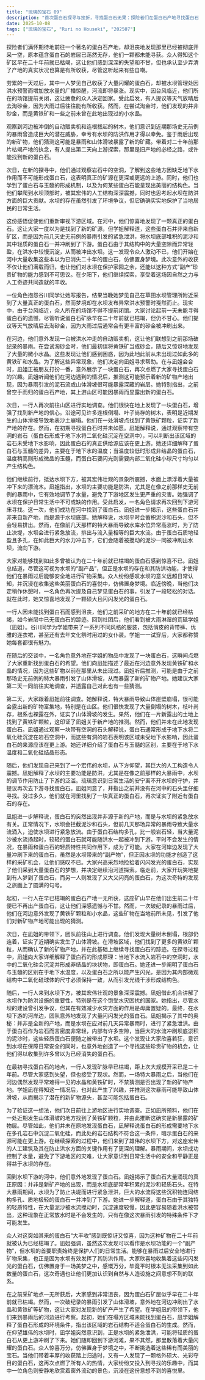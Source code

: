 ```yaml
---
title: "琉璃的宝石 09"
description: "首次蛋白石探寻与挫折，寻找蛋白石无果：探险者们在蛋白石产地寻找蛋白石，但发现该地已被完全挖空，含蛋白石的岩层消失殆尽，一颗都未能采到。首次蛋白石探寻与挫折，对枯竭产地的遗憾：众人得知该产地早在20年前就已经枯竭，虽然感到失望和不甘心，但认为至少掌握了产地的真实状况也算是有意义的。蛋白石之梦与现实的线索，谷川同学的报告与蛋白石梦境：其中一名角色抱怨谷川同学邀请她写报告，之后她梦见自己在草田水坝管理所附近大丰收，采到了许多真正的蛋白石，但随后水坝发布异常洪水预警，梦境戛然而止。蛋白石之梦与现实的线索，台风临近与采矿物的念头：现实中，因台风临近，大家所在的场馆提前闭馆。角色们讨论起前一天未能采到蛋白石的经历，并提议等天晴后去采砂金，因为大雨过后会有更多砂金。蛋白石之梦与现实的线索，河边发现黄铁矿和水晶：在河边，他们观察到一台被冲走的自动贩卖机，联想到之前的破纪录暴雨。尝试采砂金时，最初误将黄铁矿当成砂金，随后又意外发现了大量小水晶，这让他们感到疑惑，因为此前这里并没有这么多黄铁矿和水晶。向学姐求助与新产地猜想，与荒砥学姐的交流与打扮插曲：他们回到社团，见到刚被大雨淋湿的荒砥学姐（凪姐）。谷川同学为学姐带来了各种风格的衣服，包括背带裤、连衣裙和文化祭时的女仆装，学姐试穿后，大家称赞她很有魅力。向学姐求助与新产地猜想，荒砥学姐对新产地的推测：在交流中，一名角色在学姐的物品中发现了蛋白石，这再次点燃了他们的希望。大家向凪姐描述了意外发现黄铁矿和水晶的情况，凪姐推测可能是因为之前的特大暴雨导致山体滑坡，从而暴露了新的矿物产地，并建议大家明天去实地调查，她自己也有一些线索。追踪蛋白石来源，暴雨导致的山体滑坡：次日，在凪姐的带领下，他们来到山上，发现大量树木倒塌，证实了山体滑坡的发生。他们在滑坡区域找到了黄铁矿颗粒，确认了新的矿物产地，并继续寻找蛋白石。追踪蛋白石来源，蛋白石与玉髓的形成原理：凪姐解释了蛋白石的形成条件：地下水流入有空洞的岩石，二氧化硅沉淀形成非结晶块状物，即蛋白石。她还解释了蛋白石与玉髓的区别在于地下水温度，以及蛋白石产生闪光所需的结构一致性。追踪蛋白石来源，水坝的宏伟与防灾功能：他们来到水坝下方，被其宏伟壮观的景象所震撼。凪姐解释了水坝作为防洪设施的重要性，尤其是在这个经常遭受水灾的国家，尽管水坝的建设存在争议，但其在减少水灾方面的作用是毋庸置疑的。揭示蛋白石大量出现的真相，水坝放水冲出蛋白石：在水坝下游的河中，他们意外找到了蛋白石。凪姐解释道，蛋白石的出现并非源于新的产地，而是因为水坝底部长期积累的泥沙和石头。在特大暴雨导致水坝紧急放流时，巨大的水流将这些沉积物连同轻质的蛋白石一并冲到了下游。揭示蛋白石大量出现的真相，蛋白石轻质特性促成大量涌现：凪姐进一步说明，蛋白石因其结构多孔而非常轻。当大量泥沙被水流扬起时，沉淀较慢的蛋白石更容易随着放水被带出，这种现象在平时是不会发生的，只有在暴雨等特殊条件下才有可能。揭示蛋白石大量出现的真相，感谢水坝的意外馈赠：大家对蛋白石的大量出现感到惊讶和惊喜，因为这些蛋白石在20年前被认为已枯竭。凪姐强调，虽然这算是水坝功能的“副产物”，但水坝的首要职责是保护日常生活，能够在大雨后安全地进行矿物采集，也正是得益于水坝的存在。收获与惊喜，大量蛋白石的发现与喜悦：众人对能采到如此多美丽的蛋白石感到兴奋不已，如同置身梦境，并继续挑选着闪闪发光的石头。收获与惊喜，再次发现闪亮蛋白石：在返回的途中，有人发现了一颗又大又闪亮的蛋白石，大家再次投入到寻找的乐趣中，而其中一位角色则安静地欣赏着窗外的景色。"
date: 2025-10-08
tags: ["琉璃的宝石", "Ruri no Houseki", "202507"]
---
```


探险者们满怀期待地前往一个著名的蛋白石产地，却沮丧地发现那里已经被彻底开采一空，原本蕴含蛋白石的岩层已荡然无存，他们一颗都未能寻获。众人得知这个矿区早在二十年前就已枯竭，这让他们感到深深的失望和不甘，但也承认至少弄清了产地的真实状况也算是有所收获，尽管这听起来有些自嘲。

劳累的一天过后，其中一人梦见自己收获了大量闪耀的蛋白石，却被水坝管理处因洪水预警而增加放水量的广播惊醒，河流即将暴涨。现实中，因台风临近，他们所在的场馆提前关闭，这让疲惫的众人决定回家。受此启发，有人提议等天气放晴后去淘砂金，因为大雨过后往往能有所收获。然而，在尝试淘金时，他们发现的并非砂金，而是黄铁矿和一些之前未曾在此地出现过的小水晶。

观察到河边被冲倒的自动贩卖机和连根拔起的树木，他们意识到近期那场史无前例的暴雨曾造成巨大的潜在威胁，幸亏有水坝的防洪作用才得以幸免。鉴于雨后出现的新矿物，他们猜测这可能是暴雨和山体滑坡暴露了新的矿藏。带着对二十年前那片枯竭产地的执念，有人提出第二天向上游探索，那里是旧产地的必经之路，或许能找到新的蛋白石。

次日，在新的探寻中，他们通过观察岩石中的空洞，了解到这些地方因缺乏地下水作用而不可能形成蛋白石，这表明真正的矿源在更深或更远的上游。同时，他们也学到了蛋白石与玉髓的形成机制，以及为何某些蛋白石能呈现出美丽的结构色。当他们攀爬到水坝顶部时，被其宏伟的人工结构深深震撼，同时也思考起水坝在防洪方面的巨大贡献。水坝的存在虽然引发了环境争议，但它确确实实地保护了当地居民的日常生活。

这份感悟促使他们重新审视下游区域。在河中，他们惊喜地发现了一颗真正的蛋白石。这让大家一度以为是找到了新的矿源，但学姐解释道，这些蛋白石并非来自新矿区，而是因为前几天史无前例的暴雨引发的紧急泄洪，将水坝底部堆积的泥沙和其中轻质的蛋白石一并冲刷到了下游。蛋白石由于其结构中的大量空隙而异常轻盈，在洪水中较慢沉淀，从而被冲出水坝。这一发现令众人激动不已，他们开始在河中大量收集这些本以为已消失二十年的蛋白石，仿佛置身梦境。此次意外的收获不仅让他们满载而归，也让他们对水坝在保护家园之余，还能以这种方式“副产”珍贵矿物的能力感到不可思议。在夕阳下，他们继续探索，享受着这场因自然之力与人工奇迹共同造就的丰收。

一位角色抱怨谷川同学让她写报告，结果当晚她梦见自己在草田水坝管理所附近采到了大量真正的蛋白石，然而梦境却在水坝发布异常洪水预警时戛然而止。现实中，由于台风临近，众人所在的场馆不得不提前闭馆。大家讨论起前一天未能寻得蛋白石的遗憾，尽管听说蛋白石矿脉早在二十年前就已枯竭，但仍不甘心。他们提议等天气放晴后去淘砂金，因为大雨过后通常会有更丰富的砂金被冲刷出来。

在河边，他们意外发现一台被洪水冲走的自动贩卖机，这让他们联想到之前那场破纪录的暴雨。在尝试淘砂金时，他们最初误将黄铁矿当成砂金，随后又惊讶地发现了大量的微小水晶。这些发现让他们感到困惑，因为此地此前从未出现过如此多的黄铁矿和水晶。为了解这些异常现象，他们决定向凪姐寻求帮助。在与凪姐会合时，凪姐正被朋友打扮一番，意外展示了一块蛋白石，再次点燃了大家寻找蛋白石的兴趣。凪姐听闻他们在河边遇到的情况后，推测这可能预示着新的矿物产地出现，因为暴雨引发的泥石流或山体滑坡很可能暴露深藏的岩层。她特别指出，之前曾空手而归的蛋白石产地，其上游山区可能因暴雨而显露出新的蛋白石。

次日，一行人再次前往山区进行实地调查。他们很快在地上发现了一块蛋白石，增强了找到新产地的信心。沿途可见许多连根倒塌、叶子尚存的树木，表明是近期发生的山体滑坡导致地表沙土崩塌。他们在一处滑坡点找到了黄铁矿颗粒，证实了新产地的存在。然而，在初期寻找蛋白石时并未如愿。凪姐解释说，通过观察带有空洞的岩石（蛋白石形成于地下水将二氧化硅沉淀在空洞中），可以判断出该区域的岩石未受地下水影响，因此蛋白石的真正供给源应该在更上游。她还详细解释了蛋白石与玉髓的差异，主要在于地下水的温度；当温度较低时形成非结晶的蛋白石，温度稍高则形成微晶的玉髓，而蛋白石要闪光则需要内部二氧化硅小球尺寸均匀以产生结构色。

他们继续前行，抵达水坝下方，被其宏伟壮观的景象所震撼，水面上漂浮着大量被冲下来的漂流木。凪姐指出，水坝的主要功能是防洪，尤其是在像之前那样史无前例的暴雨中，它有效地调节了水量，避免了下游地区发生更严重的灾害。她强调了水坝在保护日常生活中不可或缺的作用。受此启发，一名角色请求再次回到下游河床寻找。这一次，他们成功在河中找到了蛋白石。凪姐进一步揭示，这些蛋白石并非来自新产地，而是源于水坝底部。她解释说，水坝平时会蓄积泥沙和石头，但不会轻易排出。然而，在像前几天那样的特大暴雨导致水库水位异常高涨时，为了防止决堤，水坝会进行紧急放流，排出与流入量相等的巨大水流。由于蛋白石质地轻盈且多孔，在如此巨大的水力冲击下，它们会随着被搅动的泥沙一同被冲刷出水坝，流向下游。

大家对能够找到如此多曾被认为在二十年前就已枯竭的蛋白石感到惊喜不已。凪姐总结道，尽管这可视为水坝的“副产品”，但正是水坝的存在和其防洪功能，才使得他们在暴雨过后能够安全地进行矿物采集。众人纷纷感叹水坝的意义远超日常认知，并沉浸在收集这些美丽蛋白石的喜悦中，仿佛置身梦境。临近傍晚，当他们决定稍作休憩时，一名角色再次提及自己梦见蛋白石的事，引发了一段轻松的对话。就在此时，她又惊喜地发现了一颗硕大且闪闪发光的蛋白石。

一行人因未能找到蛋白石而感到沮丧，他们之前采矿的地方在二十年前就已经枯竭，如今岩层中已无蛋白石的踪迹。回到社团后，他们看到被大雨淋湿的荒砥学姐（凪姐）。谷川同学为学姐带来了一系列不同风格的服装，包括俏皮的背带裤、优雅的连衣裙，甚至还有去年文化祭时用过的女仆装。学姐一一试穿后，大家都称赞她每套都很有魅力。

在随后的交谈中，一名角色意外地在学姐的物品中发现了一块蛋白石，这瞬间点燃了大家重新找到蛋白石的希望。他们向凪姐描述了最近在河边意外发现黄铁矿和水晶的情况，因为这些矿物以前在那里从未出现过。凪姐听后推测，可能是由于之前那场史无前例的特大暴雨引发了山体滑坡，从而暴露了新的矿物产地。她建议大家第二天一同前往实地调查，并透露自己对此也有一些猜测。

第二天，大家跟着凪姐前往调查。她解释说，特大暴雨导致山体崖壁崩塌，很可能会露出新的矿物富集地，特别是在山区。他们很快发现了大量倒塌的树木，枝叶尚存，根系也裸露在外，证实了山体滑坡的发生。果然，他们在一片新露出的土地上找到了黄铁矿颗粒，这印证了凪姐关于新产地的推测。然而，他们并未在此地发现蛋白石。凪姐通过观察一块带有空洞的石头解释说，蛋白石通常形成于地下水将二氧化硅沉淀在岩石空洞中，而这些有洞的岩石表明该区域未受地下水影响，因此蛋白石的来源应该在更上游。她还详细介绍了蛋白石与玉髓的区别，主要在于地下水温度和二氧化硅结晶形态。

随后，他们发现自己来到了一个宏伟的水坝，从下方仰望，其巨大的人工构造令人震撼。凪姐解释了水坝的主要功能是防洪，尤其是在像之前那样的大暴雨中，水坝的调节作用防止了下游的泛滥。琉璃意识到日常生活的安宁离不开水坝的守护，并提议再次去下游寻找蛋白石。凪姐同意了，并指出之前并没有在河中的石头里仔细寻找。没过多久，他们就在河里找到了一块真正的蛋白石，再次证实了附近有蛋白石的存在。

凪姐进一步解释说，蛋白石的突然出现并非源于新的产地，而是与水坝的紧急放水有关。正常情况下，水坝会拦截泥沙和石头，但前几天那场异常的暴雨导致大量水流涌入，迫使水坝进行紧急放流。由于蛋白石结构多孔，比一般岩石轻，当大量泥沙被水流扬起时，较轻的蛋白石就可能随洪水一起被冲到下游。平时不会发生的情况，在暴雨和蛋白石的轻质特性共同作用下，成为了可能。大家在河岸边发现了大量冲刷下来的蛋白石，虽然是水坝带来的“副产物”，但正因水坝的功能才创造了这样的采矿机会，让他们感叹不已。大家兴高采烈地捡拾着闪闪发光的蛋白石，实现了他们采到大量蛋白石的梦想，并决定继续沿河道探索。临走前，大家开玩笑地提到有人梦到了蛋白石，而另一人则发现了又大又闪亮的蛋白石，为这次奇特的发现之旅画上了圆满的句号。

起初，一行人在早已枯竭的蛋白石产地一无所获，这座矿山早在他们出生前二十年便已不再出产蛋白石，这让他们深感遗憾与不甘。然而，一次破纪录的暴雨过后，他们在河边意外发现了黄铁矿颗粒和小水晶，这些矿物在当地前所未见，引发了他们对新矿物产地可能出现的猜测。

次日，在凪姐的带领下，团队前往山上进行调查。他们发现大量树木倒塌，根部仍连着，证实了近期确实发生了山体滑坡。在滑坡区域，他们找到了更多的黄铁矿颗粒，从而确认了新的矿物产地，并在此基础上继续寻找蛋白石的踪迹。在探寻过程中，凪姐向大家详细解释了蛋白石的形成原理：当地下水流入岩石中的空洞时，水中的二氧化硅会沉淀并形成非结晶的块状物，即蛋白石。她还进一步阐明了蛋白石与玉髓的区别在于地下水温度，以及蛋白石之所以能产生闪光，是因为其内部微观结构中二氧化硅球体的尺寸必须保持一致，从而引发光线干涉形成结构色。

随后，一行人来到水坝下方，被其宏伟壮观的景象深深震撼。凪姐借此机会讲解了水坝作为防洪设施的重要性，特别是在这个饱受水灾困扰的国家。她指出，尽管水坝的建设曾引发争议，但其在有效减少水灾方面的作用是毋庸置疑的。最终，在水坝下游的河岸边，团队意外地发现了大量闪闪发光的蛋白石。凪姐揭示了其中的奥秘：并非是全新的产地，而是水坝在应对前几天异常暴雨时，进行了紧急泄洪。由于蛋白石作为岩石而言密度非常轻，内部有许多空隙，当巨大的水流冲刷坝底淤积的泥沙时，这些轻质蛋白石便随之被带出了水坝。这个发现让大家欣喜若狂，意识到水坝在保障日常安全的同时，也意外地创造了一个寻找这些珍贵矿物的机会，让他们得以收集到许多曾以为已经消失的蛋白石。

在最初寻找蛋白石的地点，一行人发现矿脉早已枯竭，距上次大规模开采已是二十年前。尽管大家感到失望，但也接受了现状。然而，一场特大暴雨之后，当他们在河边偶然发现平常难得一见的水晶和黄铁矿时，不禁猜测是否出现了新的矿物产地。学姐凪在得知这一情况后，也对此产生了兴趣，并推测这次暴雨可能导致山体滑坡，从而揭示了潜在的新矿物源头，甚至可能包括蛋白石。

为了验证这一想法，他们次日前往上游地区进行实地调查。正如凪所预料，他们在一处近期发生山体滑坡的地方找到了黄铁矿颗粒，并由此推断这确实是新暴露的矿物层。尽管如此，他们并未在原地发现蛋白石，凪解释说蛋白石的形成需要地下水在多孔岩石中沉淀二氧化硅，而此处的岩石结构不符合这一条件，暗示蛋白石的来源可能在更上游。在继续探索的过程中，他们来到了雄伟的水坝下方，对这座宏伟的人工建筑及其在防止洪水方面的关键作用有了更深的理解。暴雨期间，水坝成功控制了水量，避免了下游地区的灾难，让大家意识到日常生活中的安全和平静正是得益于水坝的存在。

回到水坝下游的河中，他们意外地发现了蛋白石。凪姐揭示了蛋白石大量涌现的真正原因：并非是新矿产地的出现，而是水坝底部常年积累的泥沙和轻质石头。在特大暴雨期间，水坝为了防止决堤而进行紧急泄洪，巨大的水流将这些沉积物连同结构多孔、质地极轻的蛋白石一并冲到了下游。她进一步解释道，蛋白石由于其独特的轻质特性，在大量泥沙被水流搅动时，沉淀速度较慢，因此更容易随着洪水被带出，这种现象在正常放水时是不会发生的，只有在像这次暴雨引发的特殊条件下才可能发生。

众人对这突如其来的蛋白石“大丰收”感到既惊讶又惊喜，因为这种矿物在二十年前就被认为已经枯竭了。凪姐强调，虽然这次发现可以看作是水坝功能的一个“副产物”，但水坝的首要职责始终是保护人们的日常生活。能够在暴雨过后安全地进行矿物采集，也正是因为水坝有效发挥了其防洪作用。大家欣喜地收集着这些闪闪发光的蛋白石，仿佛置身于一场美梦之中，感慨万分，毕竟平时根本无法采集到如此数量的蛋白石，这次奇遇也让他们更加认识到自然与人造设施之间意想不到的联系。

在之前采矿地点一无所获后，大家感到非常沮丧，因为蛋白石矿层似乎早在二十年前就已枯竭。然而，一次破纪录的暴雨引发了山体滑坡，意外地在河边冲刷出了水晶和黄铁矿等矿物，这让大家对发现新的矿产产生了希望。在学姐凪的带领下，他们来到暴雨后的河边进行考察。起初，她们在塌方区域未能找到蛋白石，凪学姐解释了蛋白石形成的环境条件，指出该区域的岩石结构不适合蛋白石的生成。然而，在仰望雄伟的水坝时，凪学姐突然意识到，正是水坝的紧急泄洪，可能将轻质的蛋白石从更上游冲刷了下来。她们随即回到下游河滩，果不其然，那里散落着大量闪耀的蛋白石。众人惊喜万分，仿佛置身于梦境之中，不断挑选着这些稀有而美丽的宝石。当他们带着丰厚的收获踏上归途时，又有一人发现了一颗格外硕大、光彩夺目的蛋白石，这再次点燃了所有人的热情，大家纷纷又投入到寻找的乐趣中，而其中一位角色则安静地欣赏着窗外流动的景色，沉浸在这份意想不到的喜悦里。